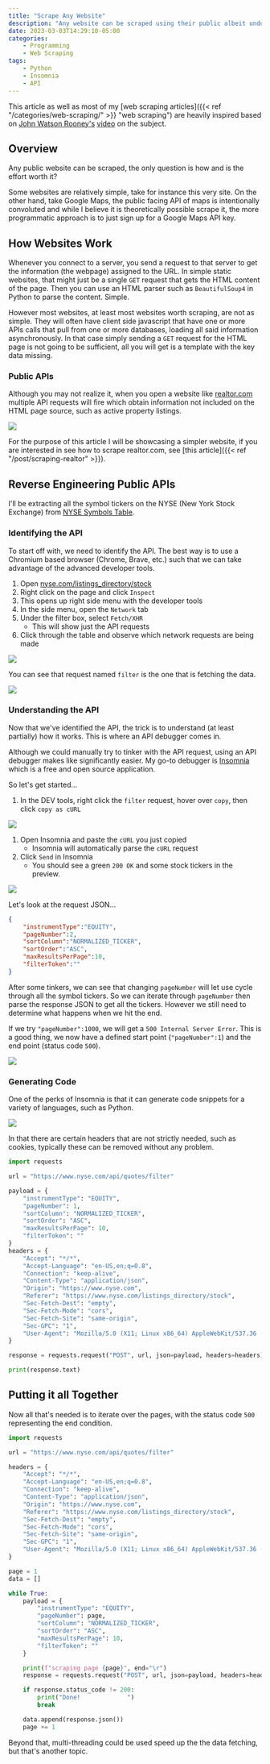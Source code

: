 ```yaml
---
title: "Scrape Any Website"
description: "Any website can be scraped using their public albeit undocumented APIs."
date: 2023-03-03T14:29:10-05:00
categories:
    - Programming
    - Web Scraping
tags:
    - Python
    - Insomnia
    - API
---
```


This article as well as most of my [web scraping articles]({{< ref "/categories/web-scraping/" >}} "web scraping") are heavily inspired based on [John Watson Rooney's](https://www.youtube.com/@JohnWatsonRooney) [video](https://youtu.be/DqtlR0y0suo) on the subject.

## Overview

Any public website can be scraped, the only question is how and is the effort worth it?

Some websites are relatively simple, take for instance this very site. On the other hand, take Google Maps, the public facing API of maps is intentionally convoluted and while I believe it is theoretically possible scrape it, the more programmatic approach is to just sign up for a Google Maps API key.

## How Websites Work

Whenever you connect to a server, you send a request to that server to get the information (the webpage) assigned to the URL. In simple static websites, that might just be a single `GET` request that gets the HTML content of the page. Then you can use an HTML parser such as `BeautifulSoup4` in Python to parse the content. Simple.

However most websites, at least most websites worth scraping, are not as simple. They will often have client side javascript that have one or more APIs calls that pull from one or more databases, loading all said information asynchronously. In that case simply sending a `GET` request for the HTML page is not going to be sufficient, all you will get is a template with the key data missing. 

### Public APIs

Although you may not realize it, when you open a website like [realtor.com](https://www.realtor.com/) multiple API requests will fire which obtain information not included on the HTML page source, such as active property listings.

![](realtor_network.png)

For the purpose of this article I will be showcasing a simpler website, if you are interested in see how to scrape realtor.com, see [this article]({{< ref "/post/scraping-realtor" >}}).

## Reverse Engineering Public APIs

I'll be extracting all the symbol tickers on the NYSE (New York Stock Exchange) from [NYSE Symbols Table](https://www.nyse.com/listings_directory/stock).

### Identifying the API

To start off with, we need to identify the API. The best way is to use a Chromium based browser (Chrome, Brave, etc.) such that we can take advantage of the advanced developer tools. 

1. Open [nyse.com/listings_directory/stock](https://www.nyse.com/listings_directory/stock)
2. Right click on the page and click `Inspect`
3. This opens up right side menu with the developer tools
4. In the side menu, open the `Network` tab
5. Under the filter box, select `Fetch/XHR` 
   * This will show just the API requests
6. Click through the table and observe which network requests are being made 

![](nyse_symbols_inspect.png)

You can see that request named `filter` is the one that is fetching the data.

![](filter_request.png)

### Understanding the API

Now that we've identified the API, the trick is to understand (at least partially) how it works. This is where an API debugger comes in.

Although we could manually try to tinker with the API request, using an API debugger makes like significantly easier. My go-to debugger is [Insomnia](https://insomnia.rest/) which is a free and open source application. 

So let's get started...

1. In the DEV tools, right click the `filter` request, hover over `copy`, then click `copy as cURL`

![](nyse_filter_curl.png)

1. Open Insomnia and paste the `cURL` you just copied
   * Insomnia will automatically parse the `cURL` request
2. Click `Send` in Insomnia
   * You should see a green `200 OK` and  some stock tickers in the preview.

![](insomnia_filter.png)

Let's look at the request JSON...

```json
{
    "instrumentType":"EQUITY",
    "pageNumber":2,
    "sortColumn":"NORMALIZED_TICKER",
    "sortOrder":"ASC",
    "maxResultsPerPage":10,
    "filterToken":""
}
```

After some tinkers, we can see that changing `pageNumber` will let use cycle through all the symbol tickers. So we can iterate through `pageNumber` then parse the response JSON to get all the tickers. However we still need to determine what happens when we hit the end. 

If we try `"pageNumber":1000`, we will get a `500 Internal Server Error`. This is a good thing, we now have a defined start point (`"pageNumber":1`) and the end point (status code `500`).

![](insomnia_filter_500.png)

### Generating Code

One of the perks of Insomnia is that it can generate code snippets for a variety of languages, such as Python.

![](insomnia_generate.png)

In that there are certain headers that are not strictly needed, such as cookies, typically these can be removed without any problem. 

```python
import requests

url = "https://www.nyse.com/api/quotes/filter"

payload = {
    "instrumentType": "EQUITY",
    "pageNumber": 1,
    "sortColumn": "NORMALIZED_TICKER",
    "sortOrder": "ASC",
    "maxResultsPerPage": 10,
    "filterToken": ""
}
headers = {
    "Accept": "*/*",
    "Accept-Language": "en-US,en;q=0.8",
    "Connection": "keep-alive",
    "Content-Type": "application/json",
    "Origin": "https://www.nyse.com",
    "Referer": "https://www.nyse.com/listings_directory/stock",
    "Sec-Fetch-Dest": "empty",
    "Sec-Fetch-Mode": "cors",
    "Sec-Fetch-Site": "same-origin",
    "Sec-GPC": "1",
    "User-Agent": "Mozilla/5.0 (X11; Linux x86_64) AppleWebKit/537.36 (KHTML, like Gecko) Chrome/110.0.0.0 Safari/537.36"
}

response = requests.request("POST", url, json=payload, headers=headers)

print(response.text)
```

## Putting it all Together

Now all that's needed is to iterate over the pages, with the status code `500` representing the end condition. 

```python
import requests

url = "https://www.nyse.com/api/quotes/filter"

headers = {
    "Accept": "*/*",
    "Accept-Language": "en-US,en;q=0.8",
    "Connection": "keep-alive",
    "Content-Type": "application/json",
    "Origin": "https://www.nyse.com",
    "Referer": "https://www.nyse.com/listings_directory/stock",
    "Sec-Fetch-Dest": "empty",
    "Sec-Fetch-Mode": "cors",
    "Sec-Fetch-Site": "same-origin",
    "Sec-GPC": "1",
    "User-Agent": "Mozilla/5.0 (X11; Linux x86_64) AppleWebKit/537.36 (KHTML, like Gecko) Chrome/110.0.0.0 Safari/537.36"
}

page = 1
data = []

while True:
    payload = {
        "instrumentType": "EQUITY",
        "pageNumber": page,
        "sortColumn": "NORMALIZED_TICKER",
        "sortOrder": "ASC",
        "maxResultsPerPage": 10,
        "filterToken": ""
    }

    print(f"scraping page {page}", end="\r")
    response = requests.request("POST", url, json=payload, headers=headers)

    if response.status_code != 200:
        print("Done!             ")
        break

    data.append(response.json())
    page += 1
```

Beyond that, multi-threading could be used speed up the the data fetching, but that's another topic.